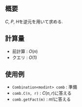 ## 概要

$C$, $P$, $H$を逆元を用いて求める.

## 計算量

* 前計算 : $O(n)$
* クエリ : $O(1)$

## 使用例

* `Combination<modint> comb` : 準備
* `comb.C(n, r)` : $C(n, r)$に答える
* `comb.getFact(m)` : $m!$に答える
